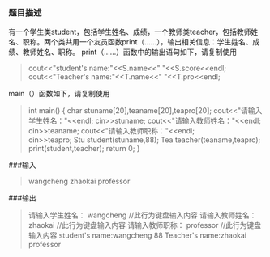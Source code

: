 ### 题目描述
有一个学生类student，包括学生姓名、成绩，一个教师类teacher，包括教师姓名、职称。两个类共用一个友员函数print（……），输出相关信息：学生姓名、成绩、教师姓名、职称。
print（……）函数中的输出语句如下，请复制使用
> cout<<"student's name:"<<S.name<<"   "<<S.score<<endl;
>cout<<"Teacher's name:"<<T.name<<"   "<<T.pro<<endl;

main（）函数如下，请复制使用
> int main()
> {
>	char stuname[20],teaname[20],teapro[20]; 
>	cout<<"请输入学生姓名："<<endl; 
>	cin>>stuname; 
>	cout<<"请输入教师姓名："<<endl;
>	cin>>teaname;
>	cout<<"请输入教师职称："<<endl;  
>	cin>>teapro;
>	Stu student(stuname,88);
>	Tea teacher(teaname,teapro);
>	print(student,teacher);
>	return 0;
> }

###输入
>wangcheng
zhaokai
professor

###输出
>请输入学生姓名：
wangcheng    //此行为键盘输入内容
请输入教师姓名：
zhaokai    //此行为键盘输入内容
请输入教师职称：
professor    //此行为键盘输入内容
student's name:wangcheng   88
Teacher's name:zhaokai   professor

